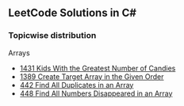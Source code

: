 ## LeetCode Solutions in C#

### Topicwise distribution

Arrays
  - [1431 Kids With the Greatest Number of Candies](https://leetcode.com/problems/kids-with-the-greatest-number-of-candies/)
  - [1389 Create Target Array in the Given Order](https://leetcode.com/problems/create-target-array-in-the-given-order/)
  - [442 Find All Duplicates in an Array](https://leetcode.com/problems/find-all-duplicates-in-an-array/)
  - [448 Find All Numbers Disappeared in an Array](https://leetcode.com/problems/find-all-numbers-disappeared-in-an-array/)
